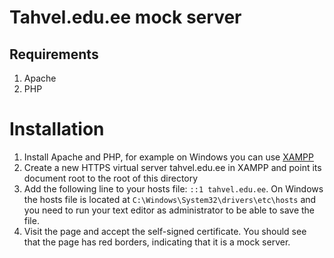 # Tahvel.edu.ee mock server

## Requirements

1. Apache
2. PHP

# Installation

1. Install Apache and PHP, for example on Windows you can use [XAMPP](https://www.apachefriends.org/index.html)
2. Create a new HTTPS virtual server tahvel.edu.ee in XAMPP and point its document root to the root of this directory
3. Add the following line to your hosts file: `::1 tahvel.edu.ee`. On Windows the hosts file is located at `C:\Windows\System32\drivers\etc\hosts` and you need to run your text editor as administrator to be able to save the file.
4. Visit the page and accept the self-signed certificate. You should see that the page has red borders, indicating that it is a mock server.